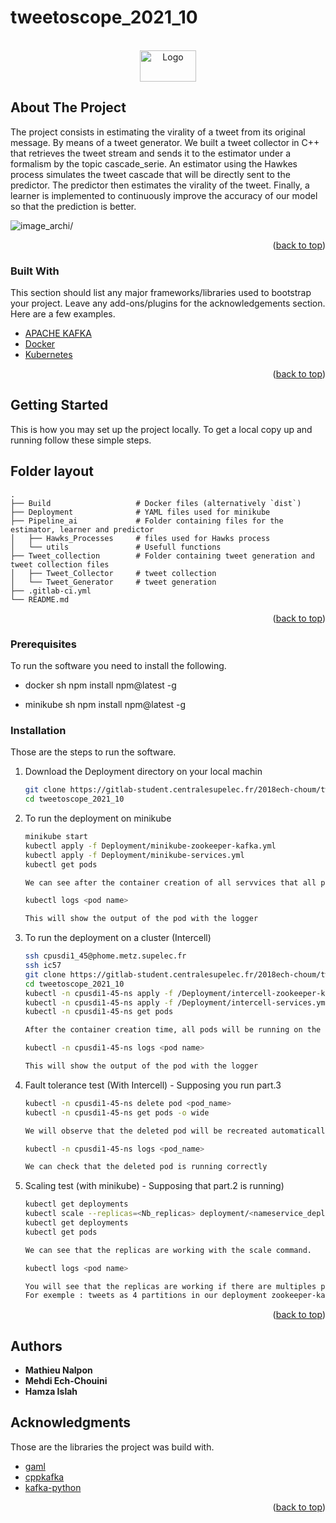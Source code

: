 # tweetoscope_2021_10


<!-- PROJECT LOGO -->
<br />
<div align="center">
  <a href="https://gitlab-student.centralesupelec.fr/2018ech-choum/tweetoscope_2021_10">
    <img src="https://img.gothru.org/283/9820106392942001866/overlay/assets/20210430082511.Ma26Qm.png?save=optimize" alt="Logo" width="90" height="50">
  </a>



  <p align="center">

  </p>
</div>



 



<!-- ABOUT THE PROJECT -->
## About The Project

The project consists in estimating the virality of a tweet from its original message. By means of a tweet generator. We built a tweet collector in C++ that retrieves the tweet stream and sends it to the estimator under a formalism by the topic cascade_serie. An estimator using the Hawkes process simulates the tweet cascade that will be directly sent to the predictor. The predictor then estimates the virality of the tweet. Finally, a learner is implemented to continuously improve the accuracy of our model so that the prediction is better.

<img src="https://pennerath.pages.centralesupelec.fr/tweetoscope/graphviz-images/ead74cb4077631acad74606a761525fe2a3228c1.svg" alt=image_archi/>

<p align="right">(<a href="#top">back to top</a>)</p>



### Built With

This section should list any major frameworks/libraries used to bootstrap your project. Leave any add-ons/plugins for the acknowledgements section. Here are a few examples.

* [APACHE KAFKA](https://kafka.apache.org/) 
* [Docker](https://maven.apache.org/) 
* [Kubernetes](https://kubernetes.io/) 


<p align="right">(<a href="#top">back to top</a>)</p>



<!-- GETTING STARTED -->
## Getting Started

This is how you may set up the project locally.
To get a local copy up and running follow these simple steps.



<!-- ROADMAP -->
## Folder layout


    .
    ├── Build                   # Docker files (alternatively `dist`)
    ├── Deployment              # YAML files used for minikube
    ├── Pipeline_ai             # Folder containing files for the estimator, learner and predictor
    │   ├── Hawks_Processes     # files used for Hawks process
    │   └── utils               # Usefull functions
    ├── Tweet_collection        # Folder containing tweet generation and tweet collection files
    │   ├── Tweet_Collector     # tweet collection
    │   └── Tweet_Generator     # tweet generation
    ├── .gitlab-ci.yml
    └── README.md




<p align="right">(<a href="#top">back to top</a>)</p>


### Prerequisites

To run the software you need to install the following.
* docker
  sh
  npm install npm@latest -g
  

* minikube
  sh
  npm install npm@latest -g
  

### Installation

Those are the steps to run the software.

1. Download the Deployment directory on your local machin
   ```sh
   git clone https://gitlab-student.centralesupelec.fr/2018ech-choum/tweetoscope_2021_10.git
   cd tweetoscope_2021_10
   ```
   
2. To run the deployment on minikube
    ```sh
    minikube start
    kubectl apply -f Deployment/minikube-zookeeper-kafka.yml
    kubectl apply -f Deployment/minikube-services.yml
    kubectl get pods
    
    We can see after the container creation of all servvices that all pods are running.

    kubectl logs <pod name> 

    This will show the output of the pod with the logger
    ```
   
3. To run the deployment on a cluster (Intercell)
    ```sh
    ssh cpusdi1_45@phome.metz.supelec.fr
    ssh ic57
    git clone https://gitlab-student.centralesupelec.fr/2018ech-choum/tweetoscope_2021_10.git
    cd tweetoscope_2021_10 
    kubectl -n cpusdi1-45-ns apply -f /Deployment/intercell-zookeeper-kafka.yml
    kubectl -n cpusdi1-45-ns apply -f /Deployment/intercell-services.yml
    kubectl -n cpusdi1-45-ns get pods

    After the container creation time, all pods will be running on the cluster.

    kubectl -n cpusdi1-45-ns logs <pod name>

    This will show the output of the pod with the logger
    ```

4. Fault tolerance test (With Intercell) - Supposing you run part.3
    ```sh
    kubectl -n cpusdi1-45-ns delete pod <pod_name>
    kubectl -n cpusdi1-45-ns get pods -o wide
    
    We will observe that the deleted pod will be recreated automatically in a different node.

    kubectl -n cpusdi1-45-ns logs <pod_name>

    We can check that the deleted pod is running correctly
    ```
5. Scaling test (with minikube) - Supposing that part.2 is running)
    ```sh 
    kubectl get deployments
    kubectl scale --replicas=<Nb_replicas> deployment/<nameservice_deployment>
    kubectl get deployments
    kubectl get pods

    We can see that the replicas are working with the scale command. 

    kubectl logs <pod name> 
    
    You will see that the replicas are working if there are multiples partitions for the topics 
    For exemple : tweets as 4 partitions in our deployment zookeeper-kafka file

    ```

<p align="right">(<a href="#top">back to top</a>)</p>



<!-- USAGE EXAMPLES -->





<!-- CONTACT -->
## Authors

* **Mathieu Nalpon**
* **Mehdi Ech-Chouini**
* **Hamza Islah**



<!-- ACKNOWLEDGMENTS -->
## Acknowledgments

Those are the libraries the project was build with.
* [gaml](https://github.com/HerveFrezza-Buet/gaml)
* [cppkafka](https://github.com/mfontanini/cppkafka)
* [kafka-python](https://kafka-python.readthedocs.io/en/master/)

<p align="right">(<a href="#top">back to top</a>)</p>



